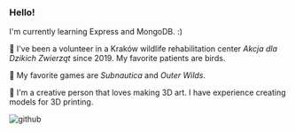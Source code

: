 ### Hello! 

I'm currently learning Express and MongoDB. :)

🌺 I've been a volunteer in a Kraków wildlife rehabilitation center _Akcja dla Dzikich Zwierząt_ since 2019. My favorite patients are birds.

🌺 My favorite games are _Subnautica_ and _Outer Wilds_.

🌺 I'm a creative person that loves making 3D art. I have experience creating models for 3D printing.

![github](https://github.com/PolishCrow23/PolishCrow23/assets/139121607/135b041f-e2b1-4b81-b041-f5f8febf2fbd)

<!--
**PolishCrow23/PolishCrow23** is a ✨ _special_ ✨ repository because its `README.md` (this file) appears on your GitHub profile.

Here are some ideas to get you started:

- 🔭 I’m currently working on ...
- 🌱 I’m currently learning ...
- 👯 I’m looking to collaborate on ...
- 🤔 I’m looking for help with ...
- 💬 Ask me about ...
- 📫 How to reach me: ...
- 😄 Pronouns: ...
- ⚡ Fun fact: ...
-->
